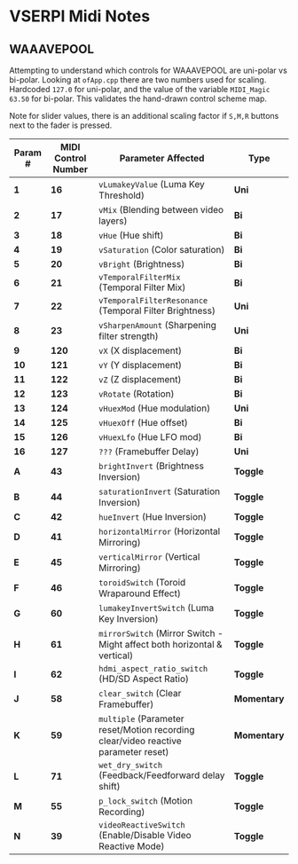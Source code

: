 # VSERPI Midi Notes

## WAAAVEPOOL
Attempting to understand which controls for WAAAVEPOOL are uni-polar vs bi-polar. Looking at `ofApp.cpp` there are two numbers used for scaling. Hardcoded `127.0` for uni-polar, and the value of the variable `MIDI_Magic 63.50` for bi-polar. This validates the hand-drawn control scheme map.  

Note for slider values, there is an additional scaling factor if `S,M,R` buttons next to the fader is pressed.


| **Param #** | **MIDI Control Number** | **Parameter Affected**         | **Type** |
|------------|-------------------------|--------------------------------|-----------|
| **1**  | **16**  | `vLumakeyValue` (Luma Key Threshold) | **Uni** |
| **2**  | **17**  | `vMix` (Blending between video layers) | **Bi** |
| **3**  | **18**  | `vHue` (Hue shift) | **Bi** |
| **4**  | **19**  | `vSaturation` (Color saturation) | **Bi** |
| **5**  | **20**  | `vBright` (Brightness) | **Bi** |
| **6**  | **21**  | `vTemporalFilterMix` (Temporal Filter Mix) | **Bi** |
| **7**  | **22**  | `vTemporalFilterResonance` (Temporal Filter Brightness) | **Uni** |
| **8**  | **23**  | `vSharpenAmount` (Sharpening filter strength) | **Uni** |
| **9**  | **120** | `vX` (X displacement) | **Bi** |
| **10** | **121** | `vY` (Y displacement) | **Bi** |
| **11** | **122** | `vZ` (Z displacement) | **Bi** |
| **12** | **123** | `vRotate` (Rotation) | **Bi** |
| **13** | **124** | `vHuexMod` (Hue modulation) | **Uni** |
| **14** | **125** | `vHuexOff` (Hue offset) | **Bi** |
| **15** | **126** | `vHuexLfo` (Hue LFO mod) | **Bi** |
| **16** | **127** | `???` (Framebuffer Delay) | **Uni** |
| **A**  | **43**  | `brightInvert` (Brightness Inversion) | **Toggle** |
| **B**  | **44**  | `saturationInvert` (Saturation Inversion) | **Toggle** |
| **C**  | **42**  | `hueInvert` (Hue Inversion) | **Toggle** |
| **D**  | **41**  | `horizontalMirror` (Horizontal Mirroring) | **Toggle** |
| **E**  | **45**  | `verticalMirror` (Vertical Mirroring) | **Toggle** |
| **F**  | **46**  | `toroidSwitch` (Toroid Wraparound Effect) | **Toggle** |
| **G**  | **60**  | `lumakeyInvertSwitch` (Luma Key Inversion) | **Toggle** |
| **H**  | **61**  | `mirrorSwitch` (Mirror Switch - Might affect both horizontal & vertical) | **Toggle** |
| **I**  | **62**  | `hdmi_aspect_ratio_switch` (HD/SD Aspect Ratio) | **Toggle** |
| **J**  | **58**  | `clear_switch` (Clear Framebuffer) | **Momentary** |
| **K**  | **59**  | `multiple` (Parameter reset/Motion recording clear/video reactive parameter reset) | **Momentary** |
| **L**  | **71**  | `wet_dry_switch` (Feedback/Feedforward delay shift) | **Toggle** |
| **M**  | **55**  | `p_lock_switch` (Motion Recording) | **Toggle** |
| **N**  | **39**  | `videoReactiveSwitch` (Enable/Disable Video Reactive Mode) | **Toggle** |





